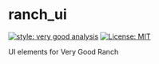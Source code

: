 # ranch_ui

[![style: very good analysis][very_good_analysis_badge]][very_good_analysis_link]
[![License: MIT][license_badge]][license_link]

UI elements for Very Good Ranch

[license_badge]: https://img.shields.io/badge/license-MIT-blue.svg
[license_link]: https://opensource.org/licenses/MIT
[very_good_analysis_badge]: https://img.shields.io/badge/style-very_good_analysis-B22C89.svg
[very_good_analysis_link]: https://pub.dev/packages/very_good_analysis
